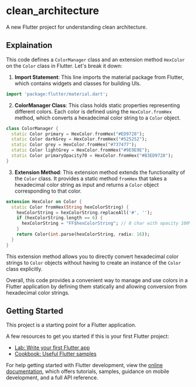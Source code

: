 # clean_architecture

A new Flutter project for understanding clean architecture.

## Explaination

This code defines a `ColorManager` class and an extension method `HexColor` on the `Color` class in Flutter. Let's break it down:

1. **Import Statement**: This line imports the material package from Flutter, which contains widgets and classes for building UIs.

```dart
import 'package:flutter/material.dart';
```

2. **ColorManager Class**: This class holds static properties representing different colors. Each color is defined using the `HexColor.fromHex` method, which converts a hexadecimal color string to a `Color` object.

```dart
class ColorManager {
  static Color primary = HexColor.fromHex("#ED9728");
  static Color darkGrey = HexColor.fromHex("#525252");
  static Color grey = HexColor.fromHex("#737477");
  static Color lightGrey = HexColor.fromHex("#9E9E9E");
  static Color primaryOpacity70 = HexColor.fromHex("#B3ED9728");
}
```

3. **Extension Method**: This extension method extends the functionality of the `Color` class. It provides a static method `fromHex` that takes a hexadecimal color string as input and returns a `Color` object corresponding to that color.

```dart
extension HexColor on Color {
  static Color fromHex(String hexColorString) {
    hexColorString = hexColorString.replaceAll('#', '');
    if (hexColorString.length == 6) {
      hexColorString = "FF$hexColorString"; // 8 char with opacity 100%
    }
    return Color(int.parse(hexColorString, radix: 16));
  }
}
```

This extension method allows you to directly convert hexadecimal color strings to `Color` objects without having to create an instance of the `Color` class explicitly.

Overall, this code provides a convenient way to manage and use colors in a Flutter application by defining them statically and allowing conversion from hexadecimal color strings.

## Getting Started

This project is a starting point for a Flutter application.

A few resources to get you started if this is your first Flutter project:

- [Lab: Write your first Flutter app](https://docs.flutter.dev/get-started/codelab)
- [Cookbook: Useful Flutter samples](https://docs.flutter.dev/cookbook)

For help getting started with Flutter development, view the
[online documentation](https://docs.flutter.dev/), which offers tutorials,
samples, guidance on mobile development, and a full API reference.
